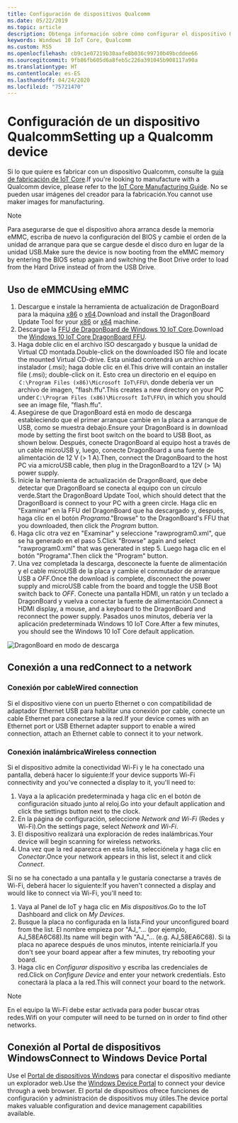 ```yaml
---
title: Configuración de dispositivos Qualcomm
ms.date: 05/22/2019
ms.topic: article
description: Obtenga información sobre cómo configurar el dispositivo Qualcomm con Windows 10 IoT Core.
keywords: Windows 10 IoT Core, Qualcomm
ms.custom: RS5
ms.openlocfilehash: cb9c1e07219b30aafe8b036c99710b49bcddee66
ms.sourcegitcommit: 9fb86fb605d6a8feb5c226a391045b908117a90a
ms.translationtype: HT
ms.contentlocale: es-ES
ms.lasthandoff: 04/24/2020
ms.locfileid: "75721470"
---
```

# <a name="setting-up-a-qualcomm-device"></a><span data-ttu-id="36d61-104">Configuración de un dispositivo Qualcomm</span><span class="sxs-lookup"><span data-stu-id="36d61-104">Setting up a Qualcomm device</span></span>

<span data-ttu-id="36d61-105">Si lo que quiere es fabricar con un dispositivo Qualcomm, consulte la [guía de fabricación de IoT Core](https://docs.microsoft.com/windows-hardware/manufacture/iot/iot-core-manufacturing-guide).</span><span class="sxs-lookup"><span data-stu-id="36d61-105">If you're looking to manufacture with a Qualcomm device, please refer to the [IoT Core Manufacturing Guide](https://docs.microsoft.com/windows-hardware/manufacture/iot/iot-core-manufacturing-guide).</span></span> <span data-ttu-id="36d61-106">No se pueden usar imágenes del creador para la fabricación.</span><span class="sxs-lookup"><span data-stu-id="36d61-106">You cannot use maker images for manufacturing.</span></span>

> [!NOTE]
> <span data-ttu-id="36d61-107">Para asegurarse de que el dispositivo ahora arranca desde la memoria eMMC, escriba de nuevo la configuración del BIOS y cambie el orden de la unidad de arranque para que se cargue desde el disco duro en lugar de la unidad USB.</span><span class="sxs-lookup"><span data-stu-id="36d61-107">Make sure the device is now booting from the eMMC memory by entering the BIOS setup again and switching the Boot Drive order to load from the Hard Drive instead of from the USB Drive.</span></span>

## <a name="using-emmc"></a><span data-ttu-id="36d61-108">Uso de eMMC</span><span class="sxs-lookup"><span data-stu-id="36d61-108">Using eMMC</span></span>

1. <span data-ttu-id="36d61-109">Descargue e instale la herramienta de actualización de DragonBoard para la máquina [x86](https://developer.qualcomm.com/download/db410c/windows-10-iot-update-tool-dragonboard-410c-x86.zip) o [x64](https://developer.qualcomm.com/download/db410c/windows-10-iot-update-tool-dragonboard-410c-x64.zip).</span><span class="sxs-lookup"><span data-stu-id="36d61-109">Download and install the DragonBoard Update Tool for your [x86](https://developer.qualcomm.com/download/db410c/windows-10-iot-update-tool-dragonboard-410c-x86.zip) or [x64](https://developer.qualcomm.com/download/db410c/windows-10-iot-update-tool-dragonboard-410c-x64.zip) machine.</span></span>
2. <span data-ttu-id="36d61-110">Descargue la [FFU de DragonBoard de Windows 10 IoT Core](https://docs.microsoft.com/windows/iot-core/downloads).</span><span class="sxs-lookup"><span data-stu-id="36d61-110">Download the [Windows 10 IoT Core DragonBoard FFU](https://docs.microsoft.com/windows/iot-core/downloads).</span></span>
3. <span data-ttu-id="36d61-111">Haga doble clic en el archivo ISO descargado y busque la unidad de Virtual CD montada.</span><span class="sxs-lookup"><span data-stu-id="36d61-111">Double-click on the downloaded ISO file and locate the mounted Virtual CD-drive.</span></span> <span data-ttu-id="36d61-112">Esta unidad contendrá un archivo de instalador (.msi); haga doble clic en él.</span><span class="sxs-lookup"><span data-stu-id="36d61-112">This drive will contain an installer file (.msi); double-click on it.</span></span> <span data-ttu-id="36d61-113">Esto crea un directorio en el equipo en  `C:\Program Files (x86)\Microsoft IoT\FFU\` donde debería ver un archivo de imagen, "flash.ffu".</span><span class="sxs-lookup"><span data-stu-id="36d61-113">This creates a new directory on your PC under `C:\Program Files (x86)\Microsoft IoT\FFU\` in which you should see an image file, "flash.ffu".</span></span>
4. <span data-ttu-id="36d61-114">Asegúrese de que DragonBoard está en modo de descarga estableciendo que el primer arranque cambie en la placa a arranque de USB, como se muestra debajo.</span><span class="sxs-lookup"><span data-stu-id="36d61-114">Ensure your DragonBoard is in download mode by setting the first boot switch on the board to USB Boot, as shown below.</span></span> <span data-ttu-id="36d61-115">Después, conecte DragonBoard al equipo host a través de un cable microUSB y, luego, conecte DragonBoard a una fuente de alimentación de 12 V (> 1 A).</span><span class="sxs-lookup"><span data-stu-id="36d61-115">Then, connect the DragonBoard to the host PC via a microUSB cable, then plug in the DragonBoard to a 12V (> 1A) power supply.</span></span>
5. <span data-ttu-id="36d61-116">Inicie la herramienta de actualización de DragonBoard, que debe detectar que DragonBoard se conecta al equipo con un círculo verde.</span><span class="sxs-lookup"><span data-stu-id="36d61-116">Start the DragonBoard Update Tool, which should detect that the DragonBoard is connect to your PC with a green circle.</span></span> <span data-ttu-id="36d61-117">Haga clic en "Examinar" en la FFU del DragonBoard que ha descargado y, después, haga clic en el botón _Programa_.</span><span class="sxs-lookup"><span data-stu-id="36d61-117">"Browse" to the DragonBoard's FFU that you downloaded, then click the _Program_ button.</span></span>
6. <span data-ttu-id="36d61-118">Haga clic otra vez en "Examinar" y seleccione "rawprogram0.xml", que se ha generado en el paso 5.</span><span class="sxs-lookup"><span data-stu-id="36d61-118">Click "Browse" again and select "rawprogram0.xml" that was generated in step 5.</span></span> <span data-ttu-id="36d61-119">Luego haga clic en el botón "Programa".</span><span class="sxs-lookup"><span data-stu-id="36d61-119">Then click the "Program" button.</span></span>
7. <span data-ttu-id="36d61-120">Una vez completada la descarga, desconecte la fuente de alimentación y el cable microUSB de la placa y cambie el conmutador de arranque USB a _OFF_.</span><span class="sxs-lookup"><span data-stu-id="36d61-120">Once the download is complete, disconnect the power supply and microUSB cable from the board and toggle the USB Boot switch back to _OFF_.</span></span> <span data-ttu-id="36d61-121">Conecte una pantalla HDMI, un ratón y un teclado a DragonBoard y vuelva a conectar la fuente de alimentación.</span><span class="sxs-lookup"><span data-stu-id="36d61-121">Connect a HDMI display, a mouse, and a keyboard to the DragonBoard and reconnect the power supply.</span></span> <span data-ttu-id="36d61-122">Pasados unos minutos, debería ver la aplicación predeterminada Windows 10 IoT Core.</span><span class="sxs-lookup"><span data-stu-id="36d61-122">After a few minutes, you should see the Windows 10 IoT Core default application.</span></span> 

![DragonBoard en modo de descarga](../media/DeviceSetup/db1.png)

## <a name="connect-to-a-network"></a><span data-ttu-id="36d61-124">Conexión a una red</span><span class="sxs-lookup"><span data-stu-id="36d61-124">Connect to a network</span></span>

### <a name="wired-connection"></a><span data-ttu-id="36d61-125">Conexión por cable</span><span class="sxs-lookup"><span data-stu-id="36d61-125">Wired connection</span></span>
<span data-ttu-id="36d61-126">Si el dispositivo viene con un puerto Ethernet o con compatibilidad de adaptador Ethernet USB para habilitar una conexión por cable, conecte un cable Ethernet para conectarse a la red.</span><span class="sxs-lookup"><span data-stu-id="36d61-126">If your device comes with an Ethernet port or USB Ethernet adapter support to enable a wired connection, attach an Ethernet cable to connect it to your network.</span></span>

### <a name="wireless-connection"></a><span data-ttu-id="36d61-127">Conexión inalámbrica</span><span class="sxs-lookup"><span data-stu-id="36d61-127">Wireless connection</span></span>
<span data-ttu-id="36d61-128">Si el dispositivo admite la conectividad Wi-Fi y le ha conectado una pantalla, deberá hacer lo siguiente:</span><span class="sxs-lookup"><span data-stu-id="36d61-128">If your device supports Wi-Fi connectivity and you've connected a display to it, you'll need to:</span></span>

1. <span data-ttu-id="36d61-129">Vaya a la aplicación predeterminada y haga clic en el botón de configuración situado junto al reloj.</span><span class="sxs-lookup"><span data-stu-id="36d61-129">Go into your default application and click the settings button next to the clock.</span></span>
2. <span data-ttu-id="36d61-130">En la página de configuración, seleccione _Network and Wi-Fi_ (Redes y Wi-Fi).</span><span class="sxs-lookup"><span data-stu-id="36d61-130">On the settings page, select _Network and Wi-Fi_.</span></span>
3. <span data-ttu-id="36d61-131">El dispositivo realizará una exploración de redes inalámbricas.</span><span class="sxs-lookup"><span data-stu-id="36d61-131">Your device will begin scanning for wireless networks.</span></span>
4. <span data-ttu-id="36d61-132">Una vez que la red aparezca en esta lista, selecciónela y haga clic en _Conectar_.</span><span class="sxs-lookup"><span data-stu-id="36d61-132">Once your network appears in this list, select it and click _Connect_.</span></span>

<span data-ttu-id="36d61-133">Si no se ha conectado a una pantalla y le gustaría conectarse a través de Wi-Fi, deberá hacer lo siguiente:</span><span class="sxs-lookup"><span data-stu-id="36d61-133">If you haven't connected a display and would like to connect via Wi-Fi, you'll need to:</span></span>

1. <span data-ttu-id="36d61-134">Vaya al Panel de IoT y haga clic en _Mis dispositivos_.</span><span class="sxs-lookup"><span data-stu-id="36d61-134">Go to the IoT Dashboard and click on _My Devices_.</span></span>
2. <span data-ttu-id="36d61-135">Busque la placa no configurada en la lista.</span><span class="sxs-lookup"><span data-stu-id="36d61-135">Find your unconfigured board from the list.</span></span> <span data-ttu-id="36d61-136">El nombre empieza por "AJ_"… (por ejemplo, AJ_58EA6C68).</span><span class="sxs-lookup"><span data-stu-id="36d61-136">Its name will begin with "AJ_"... (e.g. AJ_58EA6C68).</span></span> <span data-ttu-id="36d61-137">Si la placa no aparece después de unos minutos, intente reiniciarla.</span><span class="sxs-lookup"><span data-stu-id="36d61-137">If you don't see your board appear after a few minutes, try rebooting your board.</span></span>
3. <span data-ttu-id="36d61-138">Haga clic en _Configurar dispositivo_ y escriba las credenciales de red.</span><span class="sxs-lookup"><span data-stu-id="36d61-138">Click on _Configure Device_ and enter your network credentials.</span></span> <span data-ttu-id="36d61-139">Esto conectará la placa a la red.</span><span class="sxs-lookup"><span data-stu-id="36d61-139">This will connect your board to the network.</span></span>

> [!NOTE]
> <span data-ttu-id="36d61-140">En el equipo la Wi-Fi debe estar activada para poder buscar otras redes.</span><span class="sxs-lookup"><span data-stu-id="36d61-140">Wifi on your computer will need to be turned on in order to find other networks.</span></span>

## <a name="connect-to-windows-device-portal"></a><span data-ttu-id="36d61-141">Conexión al Portal de dispositivos Windows</span><span class="sxs-lookup"><span data-stu-id="36d61-141">Connect to Windows Device Portal</span></span>

<span data-ttu-id="36d61-142">Use el [Portal de dispositivos Windows](../manage-your-device/DevicePortal.md) para conectar el dispositivo mediante un explorador web.</span><span class="sxs-lookup"><span data-stu-id="36d61-142">Use the [Windows Device Portal](../manage-your-device/DevicePortal.md) to connect your device through a web browser.</span></span> <span data-ttu-id="36d61-143">El portal de dispositivos ofrece funciones de configuración y administración de dispositivos muy útiles.</span><span class="sxs-lookup"><span data-stu-id="36d61-143">The device portal makes valuable configuration and device management capabilities available.</span></span> 



